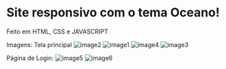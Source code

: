 # Site responsivo com o tema Oceano!
Feito em HTML, CSS e JAVASCRIPT

Imagens:
Tela principal
![image2](https://github.com/xPyXer/Oceano-site-responsivo/assets/88254638/d893de6a-abbb-4124-947f-6558e31a4a04)
![image1](https://github.com/xPyXer/Oceano-site-responsivo/assets/88254638/d271eca4-d280-4da7-b2ce-e216e0bac3a0)
![image4](https://github.com/xPyXer/Oceano-site-responsivo/assets/88254638/d9f5ee12-270b-4038-a5f8-9066941b2338)
![image3](https://github.com/xPyXer/Oceano-site-responsivo/assets/88254638/45d80bbb-ab32-415a-89c1-d565e7b97fdb)

Página de Login:
![image5](https://github.com/xPyXer/Oceano-site-responsivo/assets/88254638/4e41a908-dabf-4022-97d6-4973213b253a)
![image6](https://github.com/xPyXer/Oceano-site-responsivo/assets/88254638/4dbb81bf-226f-41e7-9d2a-3f7da1ce3024)
